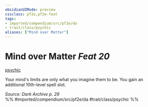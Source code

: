 ```yaml
---
obsidianUIMode: preview
cssclass: pf2e,pf2e-feat
tags:
- imported/compendium/src/pf2e/da
- trait/class/psychic
aliases: ["Mind over Matter"]
---
```

# Mind over Matter  *Feat 20*  
[psychic](rules/traits/psychic-da.md)  


Your mind's limits are only what you imagine them to be. You gain an additional 10th-level spell slot.

*Source: Dark Archive p. 29*  
%% #imported/compendium/src/pf2e/da #trait/class/psychic %%